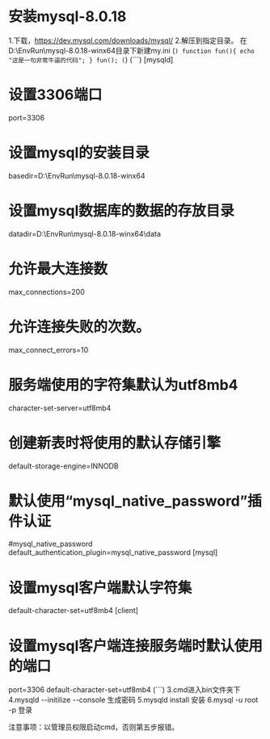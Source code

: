 # 安装mysql-8.0.18
1.下载，https://dev.mysql.com/downloads/mysql/
2.解压到指定目录。
在D:\EnvRun\mysql-8.0.18-winx64目录下新建my.ini
(```)
    function fun(){
         echo "这是一句非常牛逼的代码";
    }
    fun();
(```)
(```)
[mysqld]
# 设置3306端口
port=3306
# 设置mysql的安装目录
basedir=D:\EnvRun\mysql-8.0.18-winx64
# 设置mysql数据库的数据的存放目录
datadir=D:\EnvRun\mysql-8.0.18-winx64\data
# 允许最大连接数
max_connections=200
# 允许连接失败的次数。
max_connect_errors=10
# 服务端使用的字符集默认为utf8mb4
character-set-server=utf8mb4
# 创建新表时将使用的默认存储引擎
default-storage-engine=INNODB
# 默认使用“mysql_native_password”插件认证
#mysql_native_password
default_authentication_plugin=mysql_native_password
[mysql]
# 设置mysql客户端默认字符集
default-character-set=utf8mb4
[client]
# 设置mysql客户端连接服务端时默认使用的端口
port=3306
default-character-set=utf8mb4
(```)
3.cmd进入bin文件夹下
4.mysqld --initilize --console 生成密码
5.mysqld install 安装
6.mysql -u root -p 登录

注意事项：以管理员权限启动cmd，否则第五步报错。
